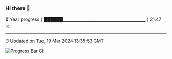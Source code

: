 ### Hi there 👋

⏳ Year progress { ██████▁▁▁▁▁▁▁▁▁▁▁▁▁▁▁▁▁▁▁▁▁▁▁▁ } 21.47 %

---

⏰ Updated on Tue, 19 Mar 2024 13:35:53 GMT

![Progress Bar CI](https://github.com/IshwaranRudhara/GIT-ACTION/workflows/Progress%20Bar%20CI/badge.svg)

